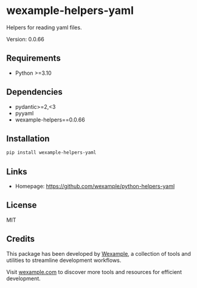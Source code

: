 # wexample-helpers-yaml

Helpers for reading yaml files.

Version: 0.0.66

## Requirements

- Python >=3.10

## Dependencies

- pydantic>=2,<3
- pyyaml
- wexample-helpers==0.0.66

## Installation

```bash
pip install wexample-helpers-yaml
```

## Links

- Homepage: https://github.com/wexample/python-helpers-yaml

## License

MIT
## Credits

This package has been developed by [Wexample](https://wexample.com), a collection of tools and utilities to streamline development workflows.

Visit [wexample.com](https://wexample.com) to discover more tools and resources for efficient development.